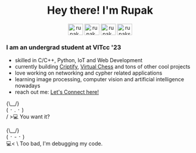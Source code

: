 <h1 align="center">Hey there! I'm Rupak</h1>

<p align="center">
<a href="https://instagram.com/rupak_20" target="blank"><img align="center" src="https://raw.githubusercontent.com/rahuldkjain/github-profile-readme-generator/master/src/images/icons/Social/instagram.svg" alt="rupak_20" height="30" width="40" /></a>
<a href="https://www.codechef.com/users/rupak_20" target="blank"><img align="center" src="https://cdn.jsdelivr.net/npm/simple-icons@3.1.0/icons/codechef.svg" alt="rupak_20" height="30" width="40" /></a>
<a href="https://www.hackerrank.com/rupak_20" target="blank"><img align="center" src="https://raw.githubusercontent.com/rahuldkjain/github-profile-readme-generator/master/src/images/icons/Social/hackerrank.svg" alt="rupak_20" height="30" width="40" /></a>
<a href="https://leetcode.com/rupakswami43887/" target="blank"><img align="center" src="https://raw.githubusercontent.com/rahuldkjain/github-profile-readme-generator/master/src/images/icons/Social/leet-code.svg" alt="rupakswami43887" height="30" width="40" /></a>
</p>

### I am an undergrad student at VITcc '23

- skilled in C/C++, Python, IoT and Web Development
- currently building [Criptify](https://github.com/rupak-20/Criptify), [Virtual Chess](https://github.com/rupak-20/Virtual-Chess) and tons of other cool projects
- love working on networking and cypher related applications
- learning image processing, computer vision and artificial intelligence nowadays
- reach out me: [Let's Connect here!](https://www.linkedin.com/in/rupak-swami-071468190/)

{\\\__/}  
( ᛫ . ᛫ )  
/ >💻   You want it?  
  
{\\\__/}  
( ᛫ - ᛫ )  
💻< \   Too bad, I'm debugging my code.  
